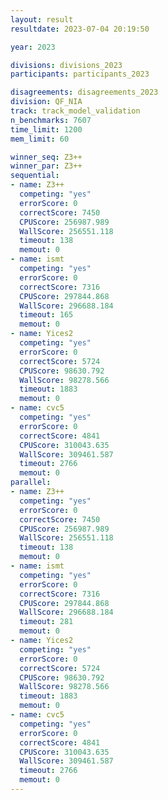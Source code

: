 ```yaml
---
layout: result
resultdate: 2023-07-04 20:19:50

year: 2023

divisions: divisions_2023
participants: participants_2023

disagreements: disagreements_2023
division: QF_NIA
track: track_model_validation
n_benchmarks: 7607
time_limit: 1200
mem_limit: 60

winner_seq: Z3++
winner_par: Z3++
sequential:
- name: Z3++
  competing: "yes"
  errorScore: 0
  correctScore: 7450
  CPUScore: 256987.989
  WallScore: 256551.118
  timeout: 138
  memout: 0
- name: ismt
  competing: "yes"
  errorScore: 0
  correctScore: 7316
  CPUScore: 297844.868
  WallScore: 296688.184
  timeout: 165
  memout: 0
- name: Yices2
  competing: "yes"
  errorScore: 0
  correctScore: 5724
  CPUScore: 98630.792
  WallScore: 98278.566
  timeout: 1883
  memout: 0
- name: cvc5
  competing: "yes"
  errorScore: 0
  correctScore: 4841
  CPUScore: 310043.635
  WallScore: 309461.587
  timeout: 2766
  memout: 0
parallel:
- name: Z3++
  competing: "yes"
  errorScore: 0
  correctScore: 7450
  CPUScore: 256987.989
  WallScore: 256551.118
  timeout: 138
  memout: 0
- name: ismt
  competing: "yes"
  errorScore: 0
  correctScore: 7316
  CPUScore: 297844.868
  WallScore: 296688.184
  timeout: 281
  memout: 0
- name: Yices2
  competing: "yes"
  errorScore: 0
  correctScore: 5724
  CPUScore: 98630.792
  WallScore: 98278.566
  timeout: 1883
  memout: 0
- name: cvc5
  competing: "yes"
  errorScore: 0
  correctScore: 4841
  CPUScore: 310043.635
  WallScore: 309461.587
  timeout: 2766
  memout: 0
---
```

